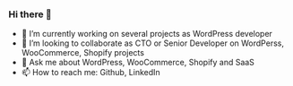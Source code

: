### Hi there 👋

- 🔭 I’m currently working on several projects as WordPress developer
- 👯 I’m looking to collaborate as CTO or Senior Developer on WordPerss, WooCommerce, Shopify projects
- 💬 Ask me about WordPress, WooCommerce, Shopify and SaaS
- 📫 How to reach me: Github, LinkedIn
